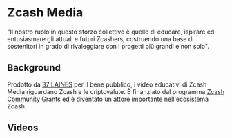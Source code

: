 # Zcash Media

"Il nostro ruolo in questo sforzo collettivo è quello di educare, ispirare ed entusiasmare gli attuali e futuri Zcashers, costruendo una base di sostenitori in grado di rivaleggiare con i progetti più grandi e non solo".


## Background

Prodotto da [37 LAINES](https://www.37laines.com/) per il bene pubblico, i video educativi di Zcash Media riguardano Zcash e le criptovalute. È finanziato dal programma [Zcash Community Grants](https://wiki.zechub.xyz/zcash-community-grants) ed è diventato un attore importante nell'ecosistema Zcash.

## Videos
